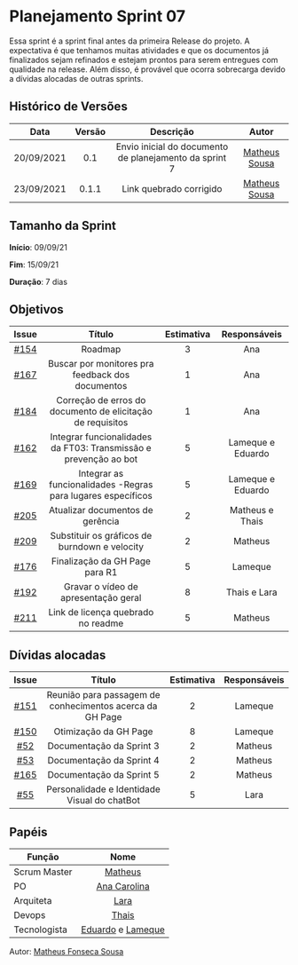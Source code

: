 # Planejamento Sprint 07

Essa sprint é a sprint final antes da primeira Release do projeto. A expectativa é que tenhamos muitas atividades e que os documentos já finalizados sejam refinados e estejam prontos
para serem entregues com qualidade na release. Além disso, é provável que ocorra sobrecarga devido a dívidas alocadas de outras sprints.

## Histórico de Versões


| Data       | Versão | Descrição                      | Autor             |
| :--------: | :----: | :----------:                   | :---------------: |
| 20/09/2021 |    0.1   | Envio inicial do documento de planejamento da sprint 7 | [Matheus Sousa](https://github.com/gatotabaco)|
| 23/09/2021 |    0.1.1 | Link quebrado corrigido | [Matheus Sousa](https://github.com/gatotabaco)|

## Tamanho da Sprint

**Início**: 09/09/21

**Fim**: 15/09/21

**Duração**: 7 dias

## Objetivos

| Issue |            Título            | Estimativa|        Responsáveis         | 
|:-----:|:----------------------------:|:---------:|:---------------------------:|
| [#154](https://github.com/fga-eps-mds/2021-1-Bot/issues/154) | Roadmap | 3 | Ana |
| [#167](https://github.com/fga-eps-mds/2021-1-Bot/issues/167) | Buscar por monitores pra feedback dos documentos | 1 | Ana |
| [#184](https://github.com/fga-eps-mds/2021-1-Bot/issues/184) | Correção de erros do documento de elicitação de requisitos | 1 | Ana |
| [#162](https://github.com/fga-eps-mds/2021-1-Bot/issues/162) | Integrar funcionalidades da FT03: Transmissão e prevenção ao bot | 5 | Lameque e Eduardo |
| [#169](https://github.com/fga-eps-mds/2021-1-Bot/issues/169) | Integrar as funcionalidades -Regras para lugares específicos | 5 | Lameque e Eduardo |
| [#205](https://github.com/fga-eps-mds/2021-1-Bot/issues/205) | Atualizar documentos de gerência | 2| Matheus e Thais |
| [#209](https://github.com/fga-eps-mds/2021-1-Bot/issues/209) | Substituir os gráficos de burndown e velocity | 2 | Matheus |
| [#176](https://github.com/fga-eps-mds/2021-1-Bot/issues/176) | Finalização da GH Page para R1 | 5 | Lameque |
| [#192](https://github.com/fga-eps-mds/2021-1-Bot/issues/192) | Gravar o vídeo de apresentação geral | 8 | Thais e Lara |
| [#211](https://github.com/fga-eps-mds/2021-1-Bot/issues/211) | Link de licença quebrado no readme | 5 | Matheus |

## Dívidas alocadas
| Issue |            Título            |      Estimativa     |        Responsáveis         | 
|:-----:|:----------------------------:|:-------------------:|:---------------------------:|
| [#151](https://github.com/fga-eps-mds/2021-1-Bot/issues/151) | Reunião para passagem de conhecimentos acerca da GH Page | 2 | Lameque |
| [#150](https://github.com/fga-eps-mds/2021-1-Bot/issues/150) | Otimização da GH Page | 8 | Lameque |
| [#52](https://github.com/fga-eps-mds/2021-1-Bot/issues/52) | Documentação da Sprint 3 | 2 | Matheus |
| [#53](https://github.com/fga-eps-mds/2021-1-Bot/issues/53) | Documentação da Sprint 4 | 2 | Matheus |
| [#165](https://github.com/fga-eps-mds/2021-1-Bot/issues/165) | Documentação da Sprint 5 | 2 | Matheus |
| [#55](https://github.com/fga-eps-mds/2021-1-Bot/issues/55) | Personalidade e Identidade Visual do chatBot | 5 | Lara |

## Papéis

|      Função      |            Nome            |
|------------------|:--------------------------:|
| Scrum Master | [Matheus](https://github.com/gatotabaco) |
| PO | [Ana Carolina](https://github.com/AnaCarolinaRodriguesLeite) |
| Arquiteta | [Lara](https://github.com/gatotabaco) |
| Devops | [Thais](https://github.com/thais-ra) |
| Tecnologista | [Eduardo](https://github.com/MegahNevel) e [Lameque](https://github.com/LamequeFernandes) |

Autor: [Matheus Fonseca Sousa](https://github.com/gatotabaco)


